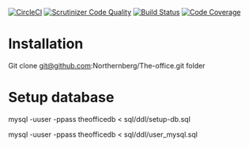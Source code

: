 [![CircleCI](https://circleci.com/gh/Northernberg/The-office.svg?style=svg)](https://circleci.com/gh/Northernberg/The-office)
[![Scrutinizer Code Quality](https://scrutinizer-ci.com/g/Northernberg/The-office/badges/quality-score.png?b=master)](https://scrutinizer-ci.com/g/Northernberg/The-office/?branch=master)
[![Build Status](https://scrutinizer-ci.com/g/Northernberg/The-office/badges/build.png?b=master)](https://scrutinizer-ci.com/g/Northernberg/The-office/build-status/master)
[![Code Coverage](https://scrutinizer-ci.com/g/Northernberg/Weather/badges/coverage.png?b=master)](https://scrutinizer-ci.com/g/Northernberg/Weather/?branch=master)

Installation
===============
Git clone git@github.com:Northernberg/The-office.git folder

Setup database
==============
mysql -uuser -ppass theofficedb < sql/ddl/setup-db.sql

mysql -uuser -ppass theofficedb < sql/ddl/user_mysql.sql

